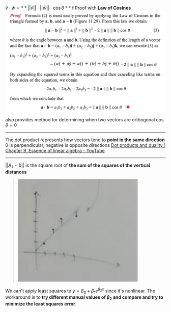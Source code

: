 $\bar{v} \cdot \bar{w} = **||\bar{v}|| \cdot ||\bar{w}|| \cdot \cos \theta**$ f
	Proof with **Law of Cosines**
	![](z_attachments/Pasted%20image%2020240830125851.png)
	also provides method for determining when two vectors are orthogonal $\cos \theta = 0$

***

The dot product represents how vectors tend to **point in the same direction**
	0 is perpendicular, negative is opposite directions
	[Dot products and duality | Chapter 9, Essence of linear algebra - YouTube](https://www.youtube.com/watch?v=LyGKycYT2v0&t=401s)

***

$||A_\hat{x} - b||$ is the square root of **the sum of the squares of the vertical distances**
> ![](z_attachments/Pasted%20image%2020250929165824.png)

We can't apply least squares to $y = \beta_0+ \beta_1 e^{\beta_2 x}$ since it's nonlinear. The workaround is to **try different manual values of $\beta_2$ and compare and try to minimize the least squares error**.